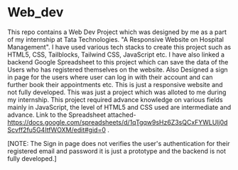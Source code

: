 # Web_dev
This repo contains a Web Dev Project which was designed by me as a part of my internship at Tata Technologies. "A Responsive Website on Hospital Management".
I have used various tech stacks to create this project such as HTML5, CSS, Tailblocks, Tailwind CSS, JavaScript etc.
I have also linked a backend Google Spreadsheet to this project which can save the data of the Users who has registered themselves on the website.
Also Designed a sign in page for the users where user can log in with their account and can further book their appointments etc.
This is just a responsive website and not fully developed. This was just a project which was alloted to me during my internship.
This project required advance knowledge on various fields mainly in JavaScript, the level of HTML5 and CSS used are intermediate and advance.
Link to the Spreadsheet attached-https://docs.google.com/spreadsheets/d/1qTgqw9sHz6Z3sQCxFYWLUlj0dScvff2fu5G4ItfWOXM/edit#gid=0 .

[NOTE: The Sign in page does not verifies the user's authentication for their registered email and password it is just a prototype and the backend is not fully developed.]
